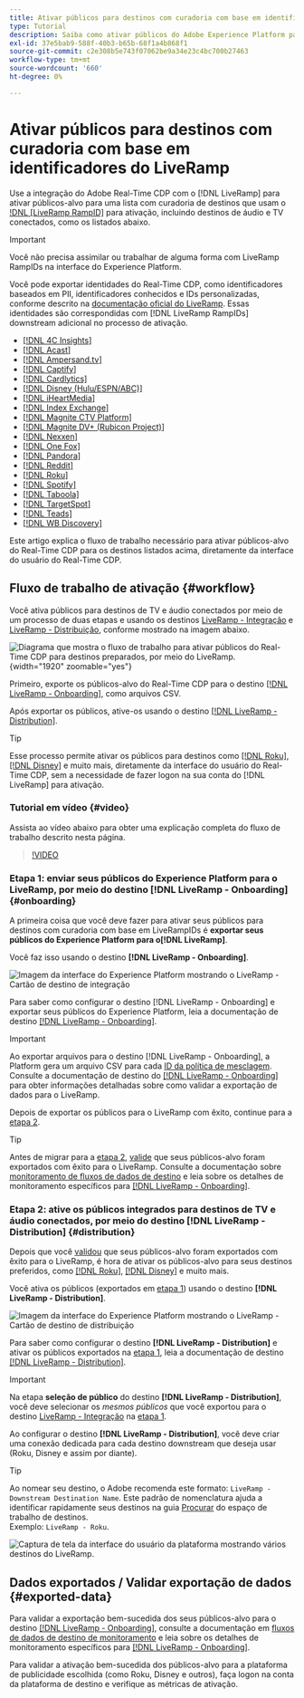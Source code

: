 ```yaml
---
title: Ativar públicos para destinos com curadoria com base em identificadores do LiveRamp
type: Tutorial
description: Saiba como ativar públicos do Adobe Experience Platform para destinos de TV e áudio conectados e outras integrações usando o LiveRamp Ramp ID.
exl-id: 37e5bab9-588f-40b3-b65b-68f1a4b868f1
source-git-commit: c2e308b5e743f07062be9a34e23c4bc700b27463
workflow-type: tm+mt
source-wordcount: '660'
ht-degree: 0%

---
```


# Ativar públicos para destinos com curadoria com base em identificadores do LiveRamp

Use a integração do Adobe Real-Time CDP com o [!DNL LiveRamp] para ativar públicos-alvo para uma lista com curadoria de destinos que usam o [!DNL [LiveRamp RampID]](https://docs.liveramp.com/connect/en/interpreting-rampid,-liveramp-s-people-based-identifier.html) para ativação, incluindo destinos de áudio e TV conectados, como os listados abaixo.

>[!IMPORTANT]
>
>Você não precisa assimilar ou trabalhar de alguma forma com LiveRamp RampIDs na interface do Experience Platform.
>
> Você pode exportar identidades do Real-Time CDP, como identificadores baseados em PII, identificadores conhecidos e IDs personalizadas, conforme descrito na [documentação oficial do LiveRamp](https://docs.liveramp.com/connect/en/identity-and-identifier-terms-and-concepts.html#known-identifiers). Essas identidades são correspondidas com [!DNL LiveRamp RampIDs] downstream adicional no processo de ativação.


* [[!DNL 4C Insights]](#insights)
* [[!DNL Acast]](#acast)
* [[!DNL Ampersand.tv]](#ampersand-tv)
* [[!DNL Captify]](#captify)
* [[!DNL Cardlytics]](#cardlytics)
* [[!DNL Disney (Hulu/ESPN/ABC)]](#disney)
* [[!DNL iHeartMedia]](#iheartmedia)
* [[!DNL Index Exchange]](#index-exchange)
* [[!DNL Magnite CTV Platform]](#magnite)
* [[!DNL Magnite DV+ (Rubicon Project)]](#magnite-dv)
* [[!DNL Nexxen]](#nexxen)
* [[!DNL One Fox]](#fox)
* [[!DNL Pandora]](#pandora)
* [[!DNL Reddit]](#reddit)
* [[!DNL Roku]](#roku)
* [[!DNL Spotify]](#spotify)
* [[!DNL Taboola]](#taboola)
* [[!DNL TargetSpot]](#targetspot)
* [[!DNL Teads]](#teads)
* [[!DNL WB Discovery]](#wb-discovery)

Este artigo explica o fluxo de trabalho necessário para ativar públicos-alvo do Real-Time CDP para os destinos listados acima, diretamente da interface do usuário do Real-Time CDP.

## Fluxo de trabalho de ativação {#workflow}

Você ativa públicos para destinos de TV e áudio conectados por meio de um processo de duas etapas e usando os destinos [LiveRamp - Integração](../catalog/advertising/liveramp-onboarding.md) e [LiveRamp - Distribuição](../catalog/advertising/liveramp-distribution.md), conforme mostrado na imagem abaixo.

![Diagrama que mostra o fluxo de trabalho para ativar públicos do Real-Time CDP para destinos preparados, por meio do LiveRamp.](../assets/ui/activate-curated-destinations-liveramp/workflow-diagram.png){width="1920" zoomable="yes"}

Primeiro, exporte os públicos-alvo do Real-Time CDP para o destino [[!DNL LiveRamp - Onboarding]](../catalog/advertising/liveramp-onboarding.md), como arquivos CSV.

Após exportar os públicos, ative-os usando o destino [[!DNL LiveRamp - Distribution]](../catalog/advertising/liveramp-distribution.md).

>[!TIP]
>
>Esse processo permite ativar os públicos para destinos como [[!DNL Roku]](../catalog/advertising/liveramp-distribution.md#roku), [[!DNL Disney]](../catalog/advertising/liveramp-distribution.md#disney) e muito mais, diretamente da interface do usuário do Real-Time CDP, sem a necessidade de fazer logon na sua conta do [!DNL LiveRamp] para ativação.

### Tutorial em vídeo {#video}

Assista ao vídeo abaixo para obter uma explicação completa do fluxo de trabalho descrito nesta página.

>[!VIDEO](https://video.tv.adobe.com/v/3425367)

### Etapa 1: enviar seus públicos do Experience Platform para o LiveRamp, por meio do destino [!DNL LiveRamp - Onboarding] {#onboarding}

A primeira coisa que você deve fazer para ativar seus públicos para destinos com curadoria com base em LiveRampIDs é **exportar seus públicos do Experience Platform para o[!DNL LiveRamp]**.

Você faz isso usando o destino **[!DNL LiveRamp - Onboarding]**.

![Imagem da interface do Experience Platform mostrando o LiveRamp - Cartão de destino de integração](../assets/ui/activate-curated-destinations-liveramp/liveramp-onboarding-catalog.png)

Para saber como configurar o destino [!DNL LiveRamp - Onboarding] e exportar seus públicos do Experience Platform, leia a documentação de destino [[!DNL LiveRamp - Onboarding]](../catalog/advertising/liveramp-onboarding.md).

>[!IMPORTANT]
>
>Ao exportar arquivos para o destino [!DNL LiveRamp - Onboarding], a Platform gera um arquivo CSV para cada [ID da política de mesclagem](../../profile/merge-policies/overview.md). Consulte a documentação de destino do [[!DNL LiveRamp - Onboarding]](../catalog/advertising/liveramp-onboarding.md) para obter informações detalhadas sobre como validar a exportação de dados para o LiveRamp.


Depois de exportar os públicos para o LiveRamp com êxito, continue para a [etapa 2](#distribution).

>[!TIP]
>
>Antes de migrar para a [etapa 2](#distribution), [valide](../catalog/advertising/liveramp-onboarding.md#exported-data) que seus públicos-alvo foram exportados com êxito para o LiveRamp. Consulte a documentação sobre [monitoramento de fluxos de dados de destino](../../dataflows/ui/monitor-destinations.md#dataflow-runs-for-batch-destinations) e leia sobre os detalhes de monitoramento específicos para [[!DNL LiveRamp - Onboarding]](../catalog/advertising/liveramp-onboarding.md#exported-data).

### Etapa 2: ative os públicos integrados para destinos de TV e áudio conectados, por meio do destino [!DNL LiveRamp - Distribution] {#distribution}

Depois que você [validou](../catalog/advertising/liveramp-onboarding.md#exported-data) que seus públicos-alvo foram exportados com êxito para o LiveRamp, é hora de ativar os públicos-alvo para seus destinos preferidos, como [[!DNL Roku]](../catalog/advertising/liveramp-distribution.md#roku), [[!DNL Disney]](../catalog/advertising/liveramp-distribution.md#disney) e muito mais.

Você ativa os públicos (exportados em [etapa 1](#onboarding)) usando o destino **[!DNL LiveRamp - Distribution]**.

![Imagem da interface do Experience Platform mostrando o LiveRamp - Cartão de destino de distribuição](../assets/ui/activate-curated-destinations-liveramp/liveramp-distribution-catalog.png)

Para saber como configurar o destino **[!DNL LiveRamp - Distribution]** e ativar os públicos exportados na [etapa 1](#onboarding), leia a documentação de destino [[!DNL LiveRamp - Distribution]](../catalog/advertising/liveramp-distribution.md).

>[!IMPORTANT]
>
>Na etapa **seleção de público** do destino **[!DNL LiveRamp - Distribution]**, você deve selecionar os *mesmos públicos* que você exportou para o destino [LiveRamp - Integração](../catalog/advertising/liveramp-onboarding.md) na [etapa 1](#onboarding).

Ao configurar o destino **[!DNL LiveRamp - Distribution]**, você deve criar uma conexão dedicada para cada destino downstream que deseja usar (Roku, Disney e assim por diante).

>[!TIP]
>
>Ao nomear seu destino, o Adobe recomenda este formato: `LiveRamp - Downstream Destination Name`. Este padrão de nomenclatura ajuda a identificar rapidamente seus destinos na guia [Procurar](../ui/destinations-workspace.md#browse) do espaço de trabalho de destinos.
><br>
>Exemplo: `LiveRamp - Roku`.

![Captura de tela da interface do usuário da plataforma mostrando vários destinos do LiveRamp.](../assets/ui/activate-curated-destinations-liveramp/liveramp-naming.png)

## Dados exportados / Validar exportação de dados {#exported-data}

Para validar a exportação bem-sucedida dos seus públicos-alvo para o destino [[!DNL LiveRamp - Onboarding]](../catalog/advertising/liveramp-onboarding.md), consulte a documentação em [fluxos de dados de destino de monitoramento](../../dataflows/ui/monitor-destinations.md#dataflow-runs-for-batch-destinations) e leia sobre os detalhes de monitoramento específicos para [[!DNL LiveRamp - Onboarding]](../catalog/advertising/liveramp-onboarding.md#exported-data).

Para validar a ativação bem-sucedida dos públicos-alvo para a plataforma de publicidade escolhida (como Roku, Disney e outros), faça logon na conta da plataforma de destino e verifique as métricas de ativação.
